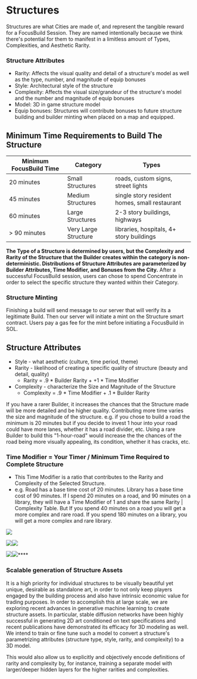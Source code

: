 # Structures

Structures are what Cities are made of, and represent the tangible reward for a FocusBuild Session. They are named intentionally because we think there's potential for them to manifest in a limitless amount of Types, Complexities, and Aesthetic Rarity.&#x20;



### Structure Attributes

* Rarity: Affects the visual quality and detail of a structure's model as well as the type, number, and magnitude of equip bonuses
* Style:  Architectural style of the structure
* Complexity:  Affects the visual size/grandeur of the structure's model and the number and magnitude of equip bonuses
* Model:  3D in game structure model
* Equip bonuses:  Structures will contribute bonuses to future structure building and builder minting when placed on a map and equipped.

## **Minimum Time Requirements to Build The Structure**

| Minimum FocusBuild Time | Category             | Types                                         |
| ----------------------- | -------------------- | --------------------------------------------- |
| 20 minutes              | Small Structures     | roads, custom signs, street lights            |
| 45 minutes              | Medium Structures    | single story resident homes, small restaurant |
| 60 minutes              | Large Structures     | 2-3 story buildings, highways                 |
| > 90 minutes            | Very Large Structure | libraries, hospitals, 4+ story buildings      |

**The Type of a Structure is determined by users,  but the Complexity and Rarity of the Structure that the Builder creates within the category is non-deterministic. Distributions of Structure Attributes are parameterized by Builder Attributes, Time Modifier, and Bonuses from the City.** After a successful FocusBuild session, users can chose to spend Concentrate in order to select the specific structure they wanted within their Category.

### **Structure Minting**

Finishing a build will send message to our server that will verify its a legitimate Build. Then our server will initiate a mint on the Structure smart contract. Users pay a gas fee for the mint before initiating a FocusBuild in SOL.&#x20;

## Structure Attributes

* Style - what aesthetic (culture, time period, theme)
* Rarity - likelihood of creating a specific quality of structure (beauty and detail, quality)
  * Rarity = .9 \* Builder Rarity + +1 \* Time Modifier
* Complexity - characterize the Size and Magnitude of the Structure
  * Complexity = .9 \* Time Modifier + .1 \* Builder Rarity

If you have a rarer Builder, it increases the chances that the Structure made will be more detailed and be higher quality.  Contributing more time varies the size and magnitude of the structure. e.g. if you chose to build a road the minimum is 20 minutes but if you decide to invest 1 hour into your road could have more lanes, whether it has a road divider, etc. Using a rare Builder to build this "1-hour-road" would increase the the chances of the road being more visually appealing, its condition, whether it has cracks, etc.&#x20;

### &#x20;Time Modifier = Your Timer / Minimum Time Required to Complete Structure&#x20;

* This Time Modifier is a ratio that contributes to the Rarity and Complexity of the Selected Structure.
* e.g. Road has a base time cost of 20 minutes. Library has a base time cost of 90 minutes. If I spend 20 minutes on a road, and 90 minutes on a library, they will have a Time Modifier of 1 and share the same Rarity | Complexity Table. But If you spend 40 minutes on a road you will get a more complex and rare road. If you spend 180 minutes on a library, you will get a more complex and rare library.

<img src="../.gitbook/assets/noun-4267809(1) (1).png" alt="" data-size="original">![](<../.gitbook/assets/noun-3222595(1) (2).png>)

![](../.gitbook/assets/noun-3222580.png)![](../.gitbook/assets/noun-3222571\(1\).png)

****![](../.gitbook/assets/noun-3222672.png)****![](<../.gitbook/assets/noun-2094541 (1).png>)****



### **Scalable generation of Structure Assets**

It is a high priority for individual structures to be visually beautiful yet unique, desirable as standalone art, in order to not only keep players engaged by the building process and also have intrinsic economic value for trading purposes.  In order to accomplish this at large scale, we are exploring recent advances in generative machine learning to create structure assets.  In particular, stable diffusion networks have been highly successful in generating 2D art conditioned on text specifications and recent publications have demonstrated its efficacy for 3D modeling as well.  We intend to train or fine tune such a model to convert a structure's parametrizing attributes (structure type, style, rarity, and complexity) to a 3D model.

This would also allow us to explicitly and objectively encode definitions of rarity and complexity by, for instance, training a separate model with larger/deeper hidden layers for the higher rarities and complexities.
